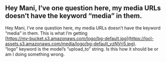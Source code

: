 ## Hey Mani, I’ve one question here, my media URLs doesn’t have the keyword “media” in them.

Hey Mani, I’ve one question here, my media URLs doesn’t have the keyword “media” in them. This is what I’m getting   
[https://my-bucket.s3.amazonaws.com/logo/bg-default.jpg](https://locl-assets.s3.amazonaws.com/media/logo/bg-default_vzNVrj5.jpg).  
“logo” keyword is the model’s “upload\_to” string. Is this how it should be or am I doing something wrong.